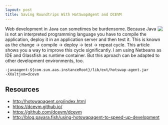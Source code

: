 ```yaml
---
layout: post
title: Saving Roundtrips With HotSwapAgent and DCEVM
---
```


<img src="http://wiremock.org/images/wiremock-concept-icon-01.png" style="float:right;"/> Web development in Java can sometimes be burdensome. Because Java is not an interpreted programming language you have to compile the application, deploy it in an application server and then test it. This is known as the change -> compile -> deploy -> test -> repeat cycle. This article shows you a way to improve this cycle significantly. I am using Netbeans as IDE and Glassfish as runtime container. But this aproach can be adapted to other development environments, too.

````
-javaagent:${com.sun.aas.instanceRoot}/lib/ext/hotswap-agent.jar
-XXaltjvm=dcevm
````

## 

## Resources

* http://hotswapagent.org/index.html
* https://dcevm.github.io/
* https://github.com/dcevm/dcevm
* http://blog.payara.fish/using-hotswapagent-to-speed-up-development
